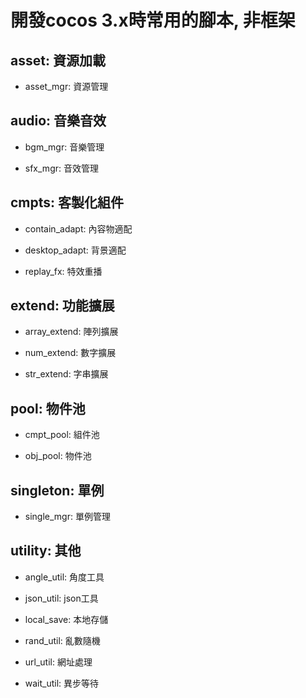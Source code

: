# 開發cocos 3.x時常用的腳本, 非框架

## asset: 資源加載

- asset_mgr: 資源管理

## audio: 音樂音效

- bgm_mgr: 音樂管理

- sfx_mgr: 音效管理

## cmpts: 客製化組件

- contain_adapt: 內容物適配

- desktop_adapt: 背景適配

- replay_fx: 特效重播

## extend: 功能擴展

- array_extend: 陣列擴展

- num_extend: 數字擴展

- str_extend: 字串擴展

## pool: 物件池

- cmpt_pool: 組件池

- obj_pool: 物件池

## singleton: 單例

- single_mgr: 單例管理

## utility: 其他

- angle_util: 角度工具

- json_util: json工具

- local_save: 本地存儲

- rand_util: 亂數隨機

- url_util: 網址處理

- wait_util: 異步等待